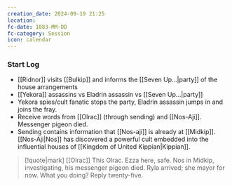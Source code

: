 ```yaml
---
creation_date: 2024-09-19 21:25
location: 
fc-date: 1083-MM-DD
fc-category: Session
icon: calendar
---
```

### Start Log
- [[Ridnor]] visits [[Bulkip]] and informs the [[Seven Up...|party]] of the house arrangements
- [[Yekora]] assassins vs Eladrin assassin vs [[Seven Up...|party]]
- Yekora spies/cult fanatic stops the party, Eladrin assassin jumps in and joins the fray.
- Receive words from [[Olrac]] (through sending) and [[Nos-Aji]]. Messenger pigeon died.
- Sending contains information that [[Nos-aji]] is already at [[Midkip]]. [[Nos-Aji|Nos]] has discovered a powerful cult embedded into the influential houses of [[Kingdom of United Kippian|Kippian]].
>[!quote|mark]  [[Olrac]]
> This Olrac. Ezza here, safe. Nos in Midkip, investigating, his messenger pigeon died. Ryla arrived; she mayor for now. What you doing? Reply twenty-five.

